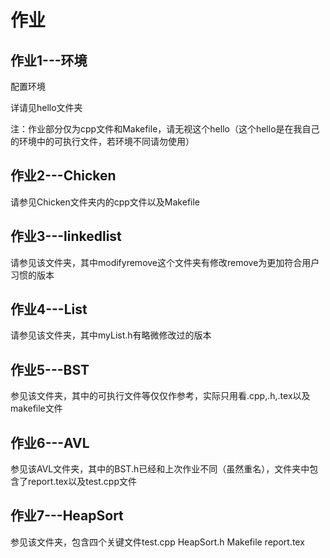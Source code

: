 # 作业

## 作业1---环境

配置环境

详请见hello文件夹

注：作业部分仅为cpp文件和Makefile，请无视这个hello（这个hello是在我自己的环境中的可执行文件，若环境不同请勿使用）

## 作业2---Chicken

请参见Chicken文件夹内的cpp文件以及Makefile

## 作业3---linkedlist

请参见该文件夹，其中modifyremove这个文件夹有修改remove为更加符合用户习惯的版本

## 作业4---List

请参见该文件夹，其中myList.h有略微修改过的版本

## 作业5---BST

参见该文件夹，其中的可执行文件等仅仅作参考，实际只用看.cpp,.h,.tex以及makefile文件

## 作业6---AVL

参见该AVL文件夹，其中的BST.h已经和上次作业不同（虽然重名），文件夹中包含了report.tex以及test.cpp文件

## 作业7---HeapSort

参见该文件夹，包含四个关键文件test.cpp HeapSort.h Makefile report.tex

